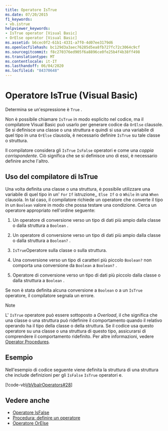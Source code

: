 ```yaml
---
title: Operatore IsTrue
ms.date: 07/20/2015
f1_keywords:
- vb.istrue
helpviewer_keywords:
- IsTrue operator [Visual Basic]
- OrElse operator [Visual Basic]
ms.assetid: b6cec0f2-61b1-4331-a7f0-4d07ee3179d6
ms.openlocfilehash: bc129d3a3aec76285d5ea8fb727fc72c3064c9cf
ms.sourcegitcommit: f8c270376ed905f6a8896ce0fe25b4f4b38ff498
ms.translationtype: MT
ms.contentlocale: it-IT
ms.lasthandoff: 06/04/2020
ms.locfileid: "84370648"
---
```

# <a name="istrue-operator-visual-basic"></a>Operatore IsTrue (Visual Basic)
Determina se un'espressione è `True` .  
  
 Non è possibile chiamare `IsTrue` in modo esplicito nel codice, ma il compilatore Visual Basic può usarlo per generare codice da `OrElse` clausole. Se si definisce una classe o una struttura e quindi si usa una variabile di quel tipo in una `OrElse` clausola, è necessario definire `IsTrue` su tale classe o struttura.  
  
 Il compilatore considera gli `IsTrue` `IsFalse` operatori e come una *coppia corrispondente*. Ciò significa che se si definisce uno di essi, è necessario definire anche l'altro.  
  
## <a name="compiler-use-of-istrue"></a>Uso del compilatore di IsTrue  
 Una volta definita una classe o una struttura, è possibile utilizzare una variabile di quel tipo in un' `For` `If` istruzione,, `Else If` o o `While` in una `When` clausola. In tal caso, il compilatore richiede un operatore che converte il tipo in un `Boolean` valore in modo che possa testare una condizione. Cerca un operatore appropriato nell'ordine seguente:  
  
1. Un operatore di conversione verso un tipo di dati più ampio dalla classe o dalla struttura a `Boolean` .  
  
2. Un operatore di conversione verso un tipo di dati più ampio dalla classe o dalla struttura a `Boolean?` .  
  
3. `IsTrue`Operatore sulla classe o sulla struttura.  
  
4. Una conversione verso un tipo di caratteri più piccolo `Boolean?` non comporta una conversione da `Boolean` a `Boolean?` .  
  
5. Operatore di conversione verso un tipo di dati più piccolo dalla classe o dalla struttura a `Boolean` .  
  
 Se non è stata definita alcuna conversione a `Boolean` o a un `IsTrue` operatore, il compilatore segnala un errore.  
  
> [!NOTE]
> L' `IsTrue` operatore può essere sottoposto a *Overload*, il che significa che una classe o una struttura può ridefinire il comportamento quando il relativo operando ha il tipo della classe o della struttura. Se il codice usa questo operatore su una classe o una struttura di questo tipo, assicurarsi di comprendere il comportamento ridefinito. Per altre informazioni, vedere [Operator Procedures](../../programming-guide/language-features/procedures/operator-procedures.md).  
  
## <a name="example"></a>Esempio  
 Nell'esempio di codice seguente viene definita la struttura di una struttura che include definizioni per gli `IsFalse` `IsTrue` operatori e.  
  
 [!code-vb[VbVbalrOperators#28](~/samples/snippets/visualbasic/VS_Snippets_VBCSharp/VbVbalrOperators/VB/Class1.vb#28)]  
  
## <a name="see-also"></a>Vedere anche

- [Operatore IsFalse](isfalse-operator.md)
- [Procedura: definire un operatore](../../programming-guide/language-features/procedures/how-to-define-an-operator.md)
- [Operatore OrElse](orelse-operator.md)
